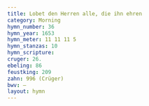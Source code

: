```yaml
---
title: Lobet den Herren alle, die ihn ehren
category: Morning
hymn_number: 36
hymn_year: 1653
hymn_meter: 11 11 11 5
hymn_stanzas: 10
hymn_scripture: 
cruger: 26.
ebeling: 86
feustking: 209
zahn: 996 (Crüger)
bwv: —
layout: hymn
---
```

<br>

